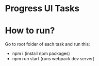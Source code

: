 # Progress UI Tasks


# How to run?
Go to root folder of each task and run this:
  - npm i (install npm packages)
  - npm run start (runs webpack dev server)
